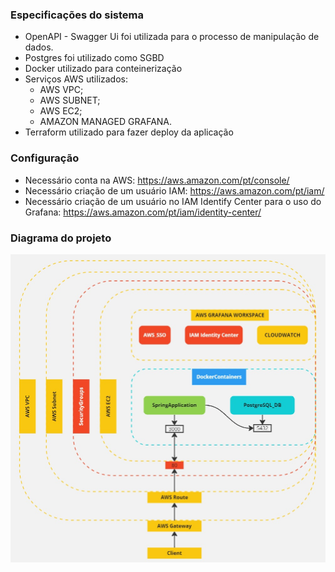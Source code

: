 
### Especificações do sistema
- OpenAPI - Swagger Ui foi utilizada para o processo de manipulação de dados.
- Postgres foi utilizado como SGBD
- Docker utilizado para conteinerização
- Serviços AWS utilizados: 
  - AWS VPC;
  - AWS SUBNET;
  - AWS EC2;
  - AMAZON MANAGED GRAFANA.
- Terraform utilizado para fazer deploy da aplicação


### Configuração
- Necessário conta na AWS: https://aws.amazon.com/pt/console/
- Necessário criação de um usuário IAM: https://aws.amazon.com/pt/iam/
- Necessário criação de um usuário no IAM Identify Center para o uso do Grafana: https://aws.amazon.com/pt/iam/identity-center/


### Diagrama do projeto
<img src="img/diagrama.jpg">
